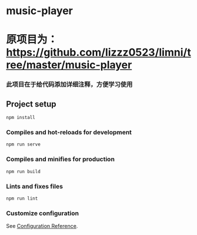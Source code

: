 # music-player
# 原项目为：https://github.com/lizzz0523/limni/tree/master/music-player
### 此项目在于给代码添加详细注释，方便学习使用


## Project setup
```
npm install
```

### Compiles and hot-reloads for development
```
npm run serve
```

### Compiles and minifies for production
```
npm run build
```

### Lints and fixes files
```
npm run lint
```

### Customize configuration
See [Configuration Reference](https://cli.vuejs.org/config/).
